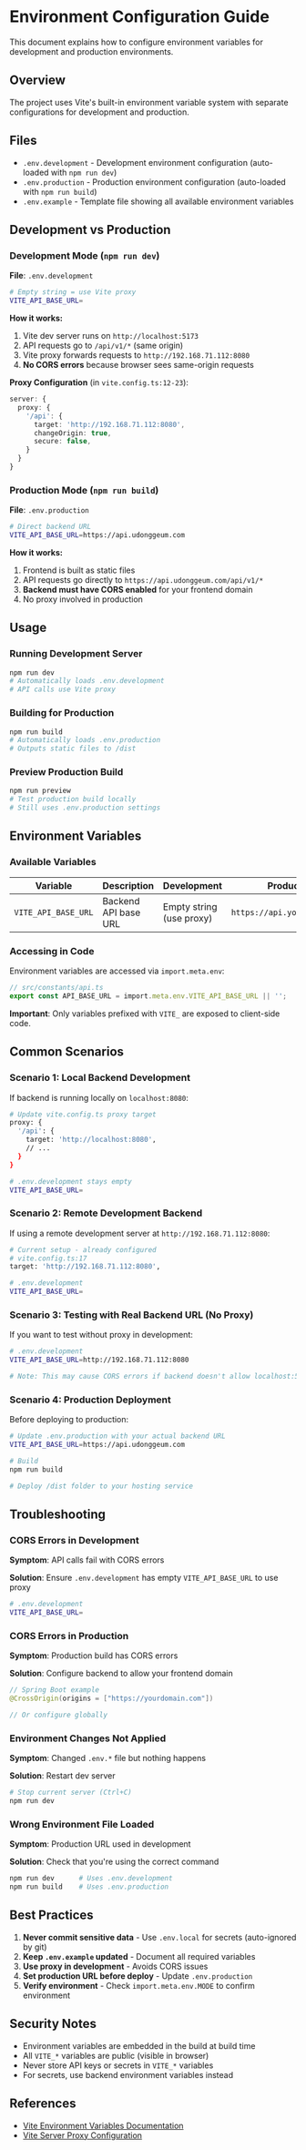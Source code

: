 # Environment Configuration Guide

This document explains how to configure environment variables for development and production environments.

## Overview

The project uses Vite's built-in environment variable system with separate configurations for development and production.

## Files

- `.env.development` - Development environment configuration (auto-loaded with `npm run dev`)
- `.env.production` - Production environment configuration (auto-loaded with `npm run build`)
- `.env.example` - Template file showing all available environment variables

## Development vs Production

### Development Mode (`npm run dev`)

**File**: `.env.development`

```bash
# Empty string = use Vite proxy
VITE_API_BASE_URL=
```

**How it works:**
1. Vite dev server runs on `http://localhost:5173`
2. API requests go to `/api/v1/*` (same origin)
3. Vite proxy forwards requests to `http://192.168.71.112:8080`
4. **No CORS errors** because browser sees same-origin requests

**Proxy Configuration** (in `vite.config.ts:12-23`):
```typescript
server: {
  proxy: {
    '/api': {
      target: 'http://192.168.71.112:8080',
      changeOrigin: true,
      secure: false,
    }
  }
}
```

### Production Mode (`npm run build`)

**File**: `.env.production`

```bash
# Direct backend URL
VITE_API_BASE_URL=https://api.udonggeum.com
```

**How it works:**
1. Frontend is built as static files
2. API requests go directly to `https://api.udonggeum.com/api/v1/*`
3. **Backend must have CORS enabled** for your frontend domain
4. No proxy involved in production

## Usage

### Running Development Server

```bash
npm run dev
# Automatically loads .env.development
# API calls use Vite proxy
```

### Building for Production

```bash
npm run build
# Automatically loads .env.production
# Outputs static files to /dist
```

### Preview Production Build

```bash
npm run preview
# Test production build locally
# Still uses .env.production settings
```

## Environment Variables

### Available Variables

| Variable | Description | Development | Production |
|----------|-------------|-------------|------------|
| `VITE_API_BASE_URL` | Backend API base URL | Empty string (use proxy) | `https://api.yourdomain.com` |

### Accessing in Code

Environment variables are accessed via `import.meta.env`:

```typescript
// src/constants/api.ts
export const API_BASE_URL = import.meta.env.VITE_API_BASE_URL || '';
```

**Important**: Only variables prefixed with `VITE_` are exposed to client-side code.

## Common Scenarios

### Scenario 1: Local Backend Development

If backend is running locally on `localhost:8080`:

```bash
# Update vite.config.ts proxy target
proxy: {
  '/api': {
    target: 'http://localhost:8080',
    // ...
  }
}

# .env.development stays empty
VITE_API_BASE_URL=
```

### Scenario 2: Remote Development Backend

If using a remote development server at `http://192.168.71.112:8080`:

```bash
# Current setup - already configured
# vite.config.ts:17
target: 'http://192.168.71.112:8080',

# .env.development
VITE_API_BASE_URL=
```

### Scenario 3: Testing with Real Backend URL (No Proxy)

If you want to test without proxy in development:

```bash
# .env.development
VITE_API_BASE_URL=http://192.168.71.112:8080

# Note: This may cause CORS errors if backend doesn't allow localhost:5173
```

### Scenario 4: Production Deployment

Before deploying to production:

```bash
# Update .env.production with your actual backend URL
VITE_API_BASE_URL=https://api.udonggeum.com

# Build
npm run build

# Deploy /dist folder to your hosting service
```

## Troubleshooting

### CORS Errors in Development

**Symptom**: API calls fail with CORS errors

**Solution**: Ensure `.env.development` has empty `VITE_API_BASE_URL` to use proxy

```bash
# .env.development
VITE_API_BASE_URL=
```

### CORS Errors in Production

**Symptom**: Production build has CORS errors

**Solution**: Configure backend to allow your frontend domain

```java
// Spring Boot example
@CrossOrigin(origins = ["https://yourdomain.com"])

// Or configure globally
```

### Environment Changes Not Applied

**Symptom**: Changed `.env.*` file but nothing happens

**Solution**: Restart dev server

```bash
# Stop current server (Ctrl+C)
npm run dev
```

### Wrong Environment File Loaded

**Symptom**: Production URL used in development

**Solution**: Check that you're using the correct command

```bash
npm run dev      # Uses .env.development
npm run build    # Uses .env.production
```

## Best Practices

1. **Never commit sensitive data** - Use `.env.local` for secrets (auto-ignored by git)
2. **Keep `.env.example` updated** - Document all required variables
3. **Use proxy in development** - Avoids CORS issues
4. **Set production URL before deploy** - Update `.env.production`
5. **Verify environment** - Check `import.meta.env.MODE` to confirm environment

## Security Notes

- Environment variables are embedded in the build at build time
- All `VITE_*` variables are public (visible in browser)
- Never store API keys or secrets in `VITE_*` variables
- For secrets, use backend environment variables instead

## References

- [Vite Environment Variables Documentation](https://vite.dev/guide/env-and-mode.html)
- [Vite Server Proxy Configuration](https://vite.dev/config/server-options.html#server-proxy)
